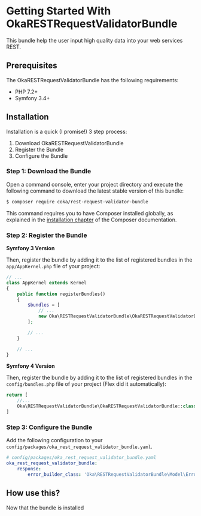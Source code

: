 # Getting Started With OkaRESTRequestValidatorBundle

This bundle help the user input high quality data into your web services REST.

## Prerequisites

The OkaRESTRequestValidatorBundle has the following requirements:

 - PHP 7.2+
 - Symfony 3.4+

## Installation

Installation is a quick (I promise!) 3 step process:

1. Download OkaRESTRequestValidatorBundle
2. Register the Bundle
3. Configure the Bundle

### Step 1: Download the Bundle

Open a command console, enter your project directory and execute the
following command to download the latest stable version of this bundle:

```bash
$ composer require coka/rest-request-validator-bundle
```

This command requires you to have Composer installed globally, as explained
in the [installation chapter](https://getcomposer.org/doc/00-intro.md)
of the Composer documentation.

### Step 2: Register the Bundle

**Symfony 3 Version**

Then, register the bundle by adding it to the list of registered bundles
in the `app/AppKernel.php` file of your project:

```php
// ...
class AppKernel extends Kernel
{
    public function registerBundles()
    {
        $bundles = [
            // ...
            new Oka\RESTRequestValidatorBundle\OkaRESTRequestValidatorBundle(),
        ];

        // ...
    }

    // ...
}
```

**Symfony 4 Version**

Then, register the bundle by adding it to the list of registered bundles
in the `config/bundles.php` file of your project (Flex did it automatically):

```php
return [
    //...
    Oka\RESTRequestValidatorBundle\OkaRESTRequestValidatorBundle::class => ['all' => true],
]
```

### Step 3: Configure the Bundle

Add the following configuration to your `config/packages/oka_rest_request_validator_bundle.yaml`.

``` yaml
# config/packages/oka_rest_request_validator_bundle.yaml
oka_rest_request_validator_bundle:
    response:
        error_builder_class: 'Oka\RESTRequestValidatorBundle\Model\ErrorResponseBuilderInterface'
```

## How use this?

Now that the bundle is installed
